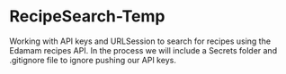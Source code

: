 # RecipeSearch-Temp

Working with API keys and URLSession to search for recipes using the Edamam recipes API. In the process we will  include a Secrets folder and .gitignore file to ignore pushing our API keys.
